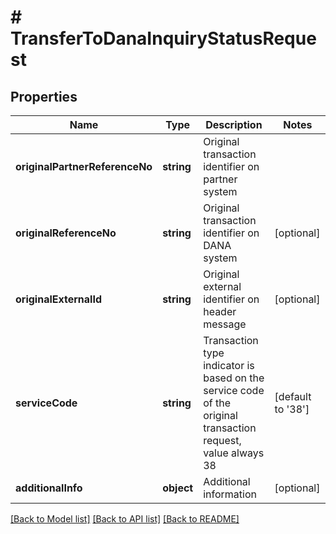 # # TransferToDanaInquiryStatusRequest

## Properties

Name | Type | Description | Notes
------------ | ------------- | ------------- | -------------
**originalPartnerReferenceNo** | **string** | Original transaction identifier on partner system |
**originalReferenceNo** | **string** | Original transaction identifier on DANA system | [optional]
**originalExternalId** | **string** | Original external identifier on header message | [optional]
**serviceCode** | **string** | Transaction type indicator is based on the service code of the original transaction request, value always 38 | [default to '38']
**additionalInfo** | **object** | Additional information | [optional]

[[Back to Model list]](../../README.md#models) [[Back to API list]](../../README.md#endpoints) [[Back to README]](../../README.md)
